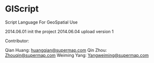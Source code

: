 GIScript
=========

Script Language For GeoSpatial Use

2014.06.01 init the project
2014.06.04 upload version 1


Contributor:

Qian Huang: huangqian@supermap.com
Qin Zhou: Zhouqin@supermap.com
Weiming Yang: Yangweiming@supermap.com
